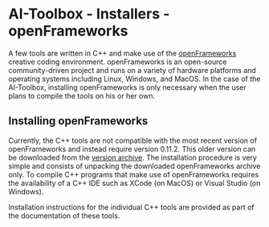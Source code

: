 # AI-Toolbox - Installers - openFrameworks

A few tools are written in C++ and make use of the [openFrameworks](https://openframeworks.cc/) creative coding environment. openFrameworks is an open-source community-driven project and runs on a variety of hardware platforms and operating systems including Linux, Windows, and MacOS. In the case of the AI-Toolbox, installing openFrameworks is only necessary when the user plans to compile the tools on his or her own. 

## Installing openFrameworks

Currently, the C++ tools are not compatible with the most recent version of openFrameworks and instead require version 0.11.2. This older version can be downloaded from the [version archive](https://github.com/openframeworks/openFrameworks/releases/tag/0.11.2). The installation procedure is very simple and consists of unpacking the downloaded openFrameworks archive only. To compile C++ programs that make use of openFrameworks requires the availability of a C++ IDE such as XCode (on MacOS) or Visual Studio (on Windows). 

Installation instructions for the individual C++ tools are provided as part of the documentation of these tools. 


